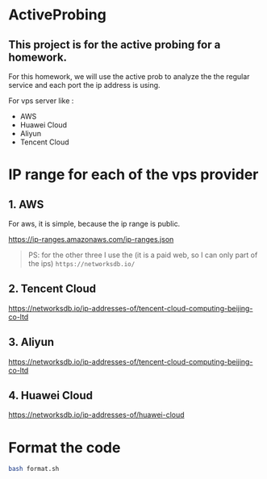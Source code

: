 # ActiveProbing
## This project is for the active probing for a homework.


For this homework, we will use the active prob to analyze the 
the regular service and each port the ip address is using.

For vps server like :
- AWS
- Huawei Cloud
- Aliyun
- Tencent Cloud

# IP range for each of the vps provider

## 1. AWS
For aws, it is simple, because the ip range is public.

https://ip-ranges.amazonaws.com/ip-ranges.json


> PS: for the other three I use the (it is a paid web, so I can only
> part of the ips)
`https://networksdb.io/`
## 2. Tencent Cloud 

https://networksdb.io/ip-addresses-of/tencent-cloud-computing-beijing-co-ltd


## 3. Aliyun

https://networksdb.io/ip-addresses-of/tencent-cloud-computing-beijing-co-ltd


## 4. Huawei Cloud

https://networksdb.io/ip-addresses-of/huawei-cloud



# Format the code

```bash
bash format.sh
```
